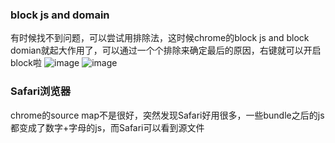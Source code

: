 ### block js and domain
有时候找不到问题，可以尝试用排除法，这时候chrome的block js and block domian就起大作用了，可以通过一个个排除来确定最后的原因，右键就可以开启block啦
![image](https://user-images.githubusercontent.com/18532655/122753288-9dee5f80-d2c4-11eb-8d8c-feac5823dec9.png)
![image](https://user-images.githubusercontent.com/18532655/122753306-a5ae0400-d2c4-11eb-829f-ae3a198d6943.png)

### Safari浏览器
chrome的source map不是很好，突然发现Safari好用很多，一些bundle之后的js都变成了数字+字母的js，而Safari可以看到源文件
